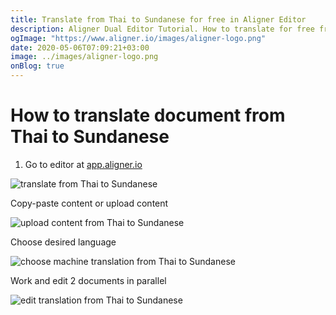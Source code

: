 ```yaml
---
title: Translate from Thai to Sundanese for free in Aligner Editor
description: Aligner Dual Editor Tutorial. How to translate for free from Thai to Sundanese. Aligner is multilingual document management platform. 
ogImage: "https://www.aligner.io/images/aligner-logo.png"
date: 2020-05-06T07:09:21+03:00
image: ../images/aligner-logo.png
onBlog: true
---
```


# How to translate document from Thai to Sundanese

1. Go to editor at [app.aligner.io](https://app.aligner.io "Aligner App web page")

![translate from Thai to Sundanese](../aligner-blank-editor.png "translate from Thai to Sundanese")

Copy-paste content or upload content

![upload content from Thai to Sundanese](../aligner-uploaded-document.png "upload content from Thai to Sundanese")

Choose desired language

![choose machine translation from Thai to Sundanese](../aligner-language-dropdown.png "choose machine translation from Thai to Sundanese")

Work and edit 2 documents in parallel

![edit translation from Thai to Sundanese](../aligner-double-sitded-editor.png "edit translation from Thai to Sundanese")

